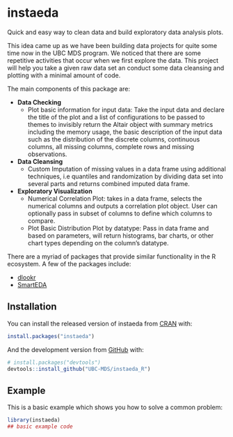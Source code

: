 
<!-- README.md is generated from README.Rmd. Please edit that file -->

# instaeda

<!-- badges: start -->

<!-- badges: end -->

Quick and easy way to clean data and build exploratory data analysis
plots.

This idea came up as we have been building data projects for quite some
time now in the UBC MDS program. We noticed that there are some
repetitive activities that occur when we first explore the data. This
project will help you take a given raw data set an conduct some data
cleansing and plotting with a minimal amount of code.

The main components of this package are:

  - **Data Checking**
      - Plot basic information for input data: Take the input data and
        declare the title of the plot and a list of configurations to be
        passed to themes to invisibly return the Altair object with
        summary metrics including the memory usage, the basic
        description of the input data such as the distribution of the
        discrete columns, continuous columns, all missing columns,
        complete rows and missing observations.
  - **Data Cleansing**
      - Custom Imputation of missing values in a data frame using
        additional techniques, i.e quantiles and randomization by
        dividing data set into several parts and returns combined
        imputed data frame.
  - **Exploratory Visualization**
      - Numerical Correlation Plot: takes in a data frame, selects the
        numerical columns and outputs a correlation plot object. User
        can optionally pass in subset of columns to define which columns
        to compare.
      - Plot Basic Distribution Plot by datatype: Pass in data frame and
        based on parameters, will return histograms, bar charts, or
        other chart types depending on the column’s datatype.

There are a myriad of packages that provide similar functionality in the
R ecosystem. A few of the packages include:

  - [dlookr](https://cran.r-project.org/web/packages/dlookr/)
  - [SmartEDA](https://cran.r-project.org/web/packages/SmartEDA/)
  

## Installation

You can install the released version of instaeda from
[CRAN](https://CRAN.R-project.org) with:

``` r
install.packages("instaeda")
```

And the development version from [GitHub](https://github.com/) with:

``` r
# install.packages("devtools")
devtools::install_github("UBC-MDS/instaeda_R")
```

## Example

This is a basic example which shows you how to solve a common problem:

``` r
library(instaeda)
## basic example code
```

